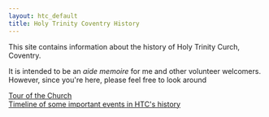 ```yaml
---
layout: htc_default
title: Holy Trinity Coventry History
---
```


This site contains information about the history of Holy Trinity Curch, Coventry.<br>

It is intended to be an *aide memoire* for me and other volunteer welcomers. 
However, since you're here, please feel free to look around

[Tour of the Church](/htc/history.html)<br>
[Timeline of some important events in HTC's history](/htc/timeline.html)



